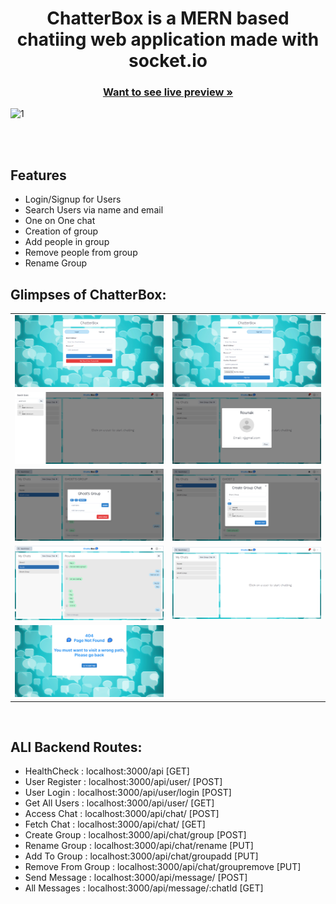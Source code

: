 
<h1 align="center">ChatterBox is a MERN based chatiing web application made with socket.io</h1>


<h3 align="center"><a href="https://chatterbox-o03k.onrender.com/"><strong>Want to see live preview »</strong></a></h3>





![1]()

  <br />
<br />

##  Features
- Login/Signup for Users
- Search Users via name and email
- One on One chat
- Creation of group
- Add people in group
- Remove people from group
- Rename Group
  <br />
## Glimpses of ChatterBox:

 <table>
  <tr>
     <td><img src="./ScreenShots/Login.jpg" alt="Login" /></td>
    <td><img src="./ScreenShots/SignUp.jpg" alt="Signup" /></td>
  </tr>
  <tr>
  <td><img src="./ScreenShots/SearchUsers.jpg" alt="Serach_User" /></td>
    <td><img src="./ScreenShots/OwnProfile.jpg" alt="Own_Profile" /></td>
  </tr>
  <tr>
  <td><img src="./ScreenShots/GroupManipulation.jpg" alt="Group_Manipulation" /></td>
    <td><img src="./ScreenShots/CreateGroup.jpg" alt="Create_Group" /></td>
  </tr>
  <tr>
    <td><img src="./ScreenShots/Chatting.jpg" alt="Chatting" /></td>
    <td><img src="./ScreenShots/ChatPage.jpg" alt="ChatPage" /></td>
  </tr>
  <tr>
    <td><img src="./ScreenShots/ErrorPage.png" alt="ErrorPage" /></td>
  </tr>
 </table>

<br />


## ALl Backend Routes:
  - HealthCheck : localhost:3000/api [GET]
  - User Register : localhost:3000/api/user/ [POST]
  - User Login : localhost:3000/api/user/login [POST]
  - Get All Users : localhost:3000/api/user/ [GET]
  - Access Chat : localhost:3000/api/chat/ [POST]
  - Fetch Chat : localhost:3000/api/chat/ [GET]
  - Create Group : localhost:3000/api/chat/group [POST]
  - Rename Group : localhost:3000/api/chat/rename [PUT]
  - Add To Group : localhost:3000/api/chat/groupadd [PUT]
  - Remove From Group : localhost:3000/api/chat/groupremove [PUT]
  - Send Message : localhost:3000/api/message/ [POST]
  - All Messages : localhost:3000/api/message/:chatId [GET]
